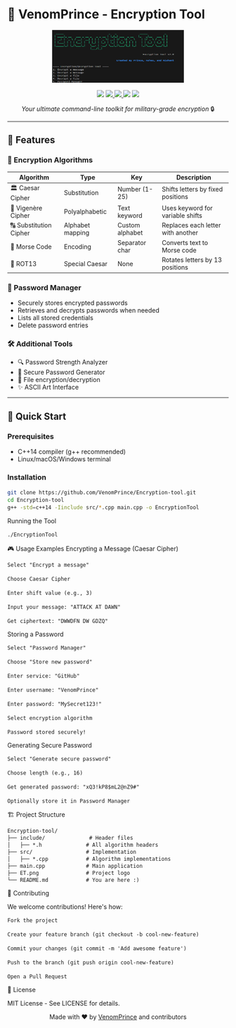 # 🔐 VenomPrince - Encryption Tool 

<p align="center">
  <img src="https://github.com/VenomPrince/Encryption-tool/blob/main/ET.png" width="300" height="120">
</p>

<p align="center">
  <img src="https://img.shields.io/badge/Version-2.0-brightgreen">
  <a href="https://github.com/VenomPrince">
    <img src="https://img.shields.io/github/followers/VenomPrince?label=Follow&style=social">
  </a>
  <a href="https://github.com/VenomPrince/Encryption-tool/stargazers">
    <img src="https://img.shields.io/github/stars/VenomPrince/Encryption-tool?style=social">
  </a>
  <img src="https://img.shields.io/badge/C++-14-blue">
  <img src="https://img.shields.io/badge/License-MIT-green">
</p>

<p align="center">
  <em>Your ultimate command-line toolkit for military-grade encryption</em> 🔒
</p>

---

## 🌟 Features

### 🔐 Encryption Algorithms
| Algorithm | Type | Key | Description |
|-----------|------|-----|-------------|
| 🏛 Caesar Cipher | Substitution | Number (1-25) | Shifts letters by fixed positions |
| 🔑 Vigenère Cipher | Polyalphabetic | Text keyword | Uses keyword for variable shifts |
| 🔠 Substitution Cipher | Alphabet mapping | Custom alphabet | Replaces each letter with another |
| 📡 Morse Code | Encoding | Separator char | Converts text to Morse code |
| 🔄 ROT13 | Special Caesar | None | Rotates letters by 13 positions |

### 💼 Password Manager
- Securely stores encrypted passwords
- Retrieves and decrypts passwords when needed
- Lists all stored credentials
- Delete password entries

### 🛠 Additional Tools
- 🔍 Password Strength Analyzer
- 🎲 Secure Password Generator
- 📁 File encryption/decryption
- ✨ ASCII Art Interface

---

## 🚀 Quick Start

### Prerequisites
- C++14 compiler (g++ recommended)
- Linux/macOS/Windows terminal

### Installation
```bash
git clone https://github.com/VenomPrince/Encryption-tool.git
cd Encryption-tool
g++ -std=c++14 -Iinclude src/*.cpp main.cpp -o EncryptionTool
```


Running the Tool
```bash
./EncryptionTool
```
🎮 Usage Examples
Encrypting a Message (Caesar Cipher)

    Select "Encrypt a message"

    Choose Caesar Cipher

    Enter shift value (e.g., 3)

    Input your message: "ATTACK AT DAWN"

    Get ciphertext: "DWWDFN DW GDZQ"

Storing a Password

    Select "Password Manager"

    Choose "Store new password"

    Enter service: "GitHub"

    Enter username: "VenomPrince"

    Enter password: "MySecret123!"

    Select encryption algorithm

    Password stored securely!

Generating Secure Password

    Select "Generate secure password"

    Choose length (e.g., 16)

    Get generated password: "xQ3!kP8$mL2@nZ9#"

    Optionally store it in Password Manager

🏗 Project Structure
```
Encryption-tool/
├── include/              # Header files
│   ├── *.h              # All algorithm headers
├── src/                 # Implementation
│   ├── *.cpp            # Algorithm implementations
├── main.cpp             # Main application
├── ET.png               # Project logo
└── README.md            # You are here :)
```
🤝 Contributing

We welcome contributions! Here's how:

    Fork the project

    Create your feature branch (git checkout -b cool-new-feature)

    Commit your changes (git commit -m 'Add awesome feature')

    Push to the branch (git push origin cool-new-feature)

    Open a Pull Request

📜 License

MIT License - See LICENSE for details.

<p align="center"> Made with ❤️ by <a href="https://github.com/VenomPrince">VenomPrince</a> and contributors </p> 

